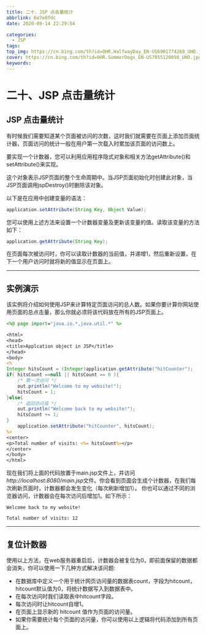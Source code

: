 ```yaml
---
title: 二十、JSP 点击量统计
abbrlink: 6e7e0fdc
date: 2020-09-14 22:29:54

categories:
  - JSP
tags:
top_img: https://cn.bing.com/th?id=OHR.HalfwayDay_EN-US6981774268_UHD.jpg
cover: https://cn.bing.com/th?id=OHR.SummerDogs_EN-US7055120050_UHD.jpg
keywords:  
---
```

# 二十、JSP 点击量统计

## JSP 点击量统计

有时候我们需要知道某个页面被访问的次数，这时我们就需要在页面上添加页面统计器，页面访问的统计一般在用户第一次载入时累加该页面的访问数上。

要实现一个计数器，您可以利用应用程序隐式对象和相关方法getAttribute()和setAttribute()来实现。

这个对象表示JSP页面的整个生命周期中。当JSP页面初始化时创建此对象，当JSP页面调用jspDestroy()时删除该对象。

以下是在应用中创建变量的语法：

```JAVA
application.setAttribute(String Key, Object Value);
```

您可以使用上述方法来设置一个计数器变量及更新该变量的值。读取该变量的方法如下：

```JAVA
application.getAttribute(String Key);
```

在页面每次被访问时，你可以读取计数器的当前值，并递增1，然后重新设置，在下一个用户访问时就将新的值显示在页面上。

------

## 实例演示

该实例将介绍如何使用JSP来计算特定页面访问的总人数。如果你要计算你网站使用页面的总点击量，那么你就必须将该代码放在所有的JSP页面上。

```JSP
<%@ page import="java.io.*,java.util.*" %>

<html>
<head>
<title>Applcation object in JSP</title>
</head>
<body>
<%     
Integer hitsCount = (Integer)application.getAttribute("hitCounter");     
if( hitsCount ==null || hitsCount == 0 ){        
    /* 第一次访问 */        
    out.println("Welcome to my website!");        
    hitsCount = 1;     
}else{        
    /* 返回访问值 */        
    out.println("Welcome back to my website!");        
    hitsCount += 1;     
}     
    application.setAttribute("hitCounter", hitsCount); 
%>
<center>
<p>Total number of visits: <%= hitsCount%></p>
</center>
</body>
</html>
```

现在我们将上面的代码放置于main.jsp文件上，并访问*http://localhost:8080/main.jsp*文件。你会看到页面会生成个计数器，在我们每次刷新页面时，计数器都会发生变化（每次刷新增加1）。 你也可以通过不同的浏览器访问，计数器会在每次访问后增加1。如下所示：

```
Welcome back to my website!

Total number of visits: 12
```

------

## 复位计数器

使用以上方法，在web服务器重启后，计数器会被复位为0，即前面保留的数据都会消失，你可以使用一下几种方式解决该问题:

- 在数据库中定义一个用于统计网页访问量的数据表count，字段为hitcount，hitcount默认值为0，将统计数据写入到数据表中。
- 在每次访问时我们读取表中hitcount字段。
- 每次访问时让hitcount自增1。
- 在页面上显示新的 hitcount 值作为页面的访问量。
- 如果你需要统计每个页面的访问量，你可以使用以上逻辑将代码添加到所有页面上。
